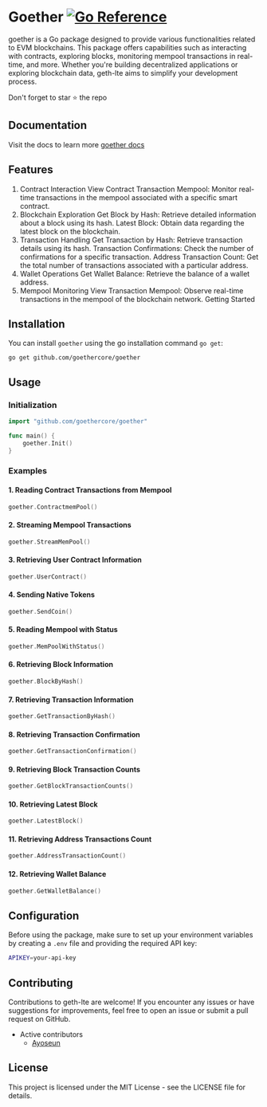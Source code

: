 


# Goether [![Go Reference](https://pkg.go.dev/badge/github.com/goethercore/goether@v0.0.4.svg)](https://pkg.go.dev/github.com/goethercore/goether@v0.0.4)

goether is a Go package designed to provide various functionalities related to EVM blockchains. This package offers capabilities such as interacting with contracts, exploring blocks, monitoring mempool transactions in real-time, and more. Whether you're building decentralized applications or exploring blockchain data, geth-lte aims to simplify your development process.

Don't forget to star ⭐️ the repo

## Documentation

Visit the docs to learn more [goether docs](https://goethercore.github.io/docs/)


## Features

1. Contract Interaction
View Contract Transaction Mempool: Monitor real-time transactions in the mempool associated with a specific smart contract.
2. Blockchain Exploration
Get Block by Hash: Retrieve detailed information about a block using its hash.
Latest Block: Obtain data regarding the latest block on the blockchain.
3. Transaction Handling
Get Transaction by Hash: Retrieve transaction details using its hash.
Transaction Confirmations: Check the number of confirmations for a specific transaction.
Address Transaction Count: Get the total number of transactions associated with a particular address.
4. Wallet Operations
Get Wallet Balance: Retrieve the balance of a wallet address.
5. Mempool Monitoring
View Transaction Mempool: Observe real-time transactions in the mempool of the blockchain network.
Getting Started

## Installation

You can install `goether` using the go installation command `go get`:

```shell
go get github.com/goethercore/goether

```

## Usage

### Initialization

```go
import "github.com/goethercore/goether"

func main() {
    goether.Init()
}
```

### Examples

#### 1. Reading Contract Transactions from Mempool

```go
goether.ContractmemPool()
```

#### 2. Streaming Mempool Transactions

```go
goether.StreamMemPool()
```

#### 3. Retrieving User Contract Information

```go
goether.UserContract()
```

#### 4. Sending Native Tokens

```go
goether.SendCoin()
```

#### 5. Reading Mempool with Status

```go
goether.MemPoolWithStatus()
```

#### 6. Retrieving Block Information

```go
goether.BlockByHash()
```

#### 7. Retrieving Transaction Information

```go
goether.GetTransactionByHash()
```

#### 8. Retrieving Transaction Confirmation

```go
goether.GetTransactionConfirmation()
```

#### 9. Retrieving Block Transaction Counts

```go
goether.GetBlockTransactionCounts()
```

#### 10. Retrieving Latest Block

```go
goether.LatestBlock()
```

#### 11. Retrieving Address Transactions Count

```go
goether.AddressTransactionCount()
```

#### 12. Retrieving Wallet Balance

```go
goether.GetWalletBalance()
```

## Configuration

Before using the package, make sure to set up your environment variables by creating a `.env` file and providing the required API key:

```sh
APIKEY=your-api-key
```

## Contributing

Contributions to geth-lte are welcome! If you encounter any issues or have suggestions for improvements, feel free to open an issue or submit a pull request on GitHub.

- Active contributors
  - [Ayoseun](github.com/ayoseun)


## License

This project is licensed under the MIT License - see the LICENSE file for details.
